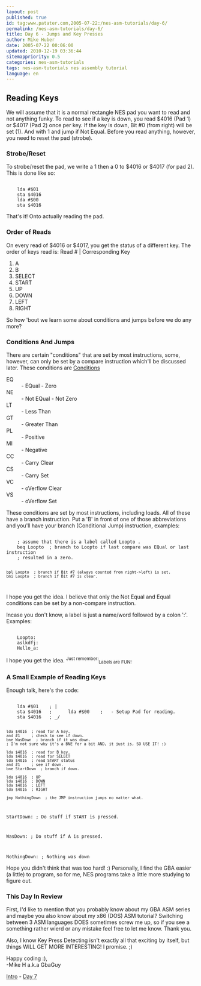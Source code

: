 ```yaml
---
layout: post
published: true
id: tag:www.patater.com,2005-07-22:/nes-asm-tutorials/day-6/
permalink: /nes-asm-tutorials/day-6/
title: Day 6 - Jumps and Key Presses
author: Mike Huber
date: 2005-07-22 00:06:00
updated: 2010-12-19 03:36:44
sitemappriority: 0.5
categories: nes-asm-tutorials
tags: nes-asm-tutorials nes assembly tutorial
language: en
---
```

<h2>Reading Keys</h2>
<p>We will assume that it is a normal rectangle NES pad you want to read and
not anything funky. To read to see if a key is down, you read $4016 (Pad 1) or
$4017 (Pad 2) once per key. If the key is down, Bit #0 (from right) will be set
(1). And with 1 and jump if Not Equal. Before you read anything, however, you
need to reset the pad (strobe).</p>

<h3>Strobe/Reset</h3>

<p>To strobe/reset the pad, we write a 1 then a 0 to $4016 or $4017 (for pad 2).
This is done like so:</p>
<code class="block">
    lda #$01
    sta $4016
    lda #$00
    sta $4016
</code>


<p>That's it! Onto actually reading the pad.</p>

<h3>Order of Reads</h3>

<p>On every read of $4016 or $4017, you get the status of a different key.
The order of keys read is: Read # | Corresponding Key</p>
<ol>
    <li>A</li>
    <li>B</li>
    <li>SELECT</li>
    <li>START</li>
    <li>UP</li>
    <li>DOWN</li>
    <li>LEFT</li>
    <li>RIGHT</li>
</ol>

<p>So how 'bout we learn some about conditions and jumps before we do any more?</p>

<h3>Conditions And Jumps</h3>

<p>There are certain "conditions" that are set by most instructions, some, however,
can only be set by a compare instruction which'll be discussed later. These conditions are
<u>Conditions</u>
</p>

<dl>
        <dt>EQ</dt><dd>- EQual - Zero</dd>
        <dt>NE</dt><dd>- Not EQual - Not Zero</dd>
        <dt>LT</dt><dd>- Less Than</dd>
        <dt>GT</dt><dd>- Greater Than</dd>
        <dt>PL</dt><dd>- Positive</dd>
        <dt>MI</dt><dd>- Negative</dd>
        <dt>CC</dt><dd>- Carry Clear</dd>
        <dt>CS</dt><dd>- Carry Set</dd>
        <dt>VC</dt><dd>- oVerflow Clear</dd>
        <dt>VS</dt><dd>- oVerflow Set</dd>
</dl>

<p>These conditions are set by most instructions, including loads. All of these
have a branch instruction. Put a 'B' in front of one of those abbreviations and you'll
have your branch (Conditional Jump) instruction, examples:</p>
<code class="block">
    ; assume that there is a label called Loopto .
    beq Loopto  ; branch to Loopto if last compare was EQual or last instruction
    ; resulted in a zero.

    bpl Loopto  ; branch if Bit #7 (always counted from right->left) is set.
    bmi Loopto  ; branch if Bit #7 is clear.
</code>

<p>I hope you get the idea. I believe that only the Not Equal and Equal
conditions can be set by a non-compare instruction.</p>

<p>Incase you don't know, a label is just a name/word followed by a colon ':'. Examples:</p>
<code class=block>
    Loopto:
    aslkdfj:
    Hello_a:
</code>


<p>I hope you get the idea. <sup>Just remember:</sup><sub>Labels are FUN!</sub></p>

<h3>A Small Example of Reading Keys</h3>
<p>Enough talk, here's the code:</p>
<code class="block">
    lda #$01    ; |
    sta $4016   ;      lda #$00    ;   - Setup Pad for reading.
    sta $4016   ; _/

    lda $4016  ; read for A key.
    and #1     ; check to see if down.
    bne WasDown  ; branch if it was down.
    ; I'm not sure why it's a BNE for a bit AND, it just is, SO USE IT! :)

    lda $4016  ; read for B key.
    lda $4016  ; read for SELECT
    lda $4016  ; read START status
    and #1     ; see if down.
    bne StartDown  ; branch if down.

    lda $4016  ; UP
    lda $4016  ; DOWN
    lda $4016  ; LEFT
    lda $4016  ; RIGHT

    jmp NothingDown  ; the JMP instruction jumps no matter what.

StartDown:
    ; Do stuff if START is pressed.

WasDown:
    ; Do stuff if A is pressed.

NothingDown:
    ; Nothing was down
</code>


<p>Hope you didn't think that was too hard! :) Personally, I find the GBA easier
(a little) to program, so for me, NES programs take a little more studying to
figure out.</p>

<h3>This Day In Review</h3>

<p>First, I'd like to mention that you probably know about my GBA ASM series
and maybe you also know about my x86 (DOS) ASM tutorial? Switching between 3
ASM languages DOES sometimes screw me up, so if you see a something rather
wierd or any mistake feel free to let me know. Thank you.</p>

<p>Also, I know Key Press Detecting isn't exactly all that exciting by itself,
but things WILL GET MORE INTERESTING! I promise. ;)</p>

<p>
    Happy coding :),<br/>
        -Mike H a.k.a GbaGuy
</p>

<div class="series-navigation">
<a href="/nes-asm-tutorials">Intro</a> - <a href="/nes-asm-tutorials/day-7/">Day 7</a>
</div>
